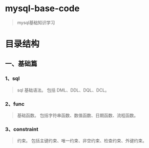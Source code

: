 # mysql-base-code

> mysql基础知识学习

# 目录结构

## 一、基础篇

### 1、sql

> sql 基础语法。
> 包括 DML、DDL、DQL、DCL。

### 2、func

> 基础函数。
> 包括字符串函数、数值函数、日期函数、流程函数。

### 3、constraint

> 约束。
> 包括主键约束、唯一约束、非空约束、检查约束、外键约束。
